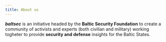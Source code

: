```yaml
---
title: About us
---
```


_**baltsec**_ is an initiative headed by the **Baltic Security Foundation** to create a community of activists and experts (both civilian and military) working togheter to provide **security and defense** insights for the Baltic States.
